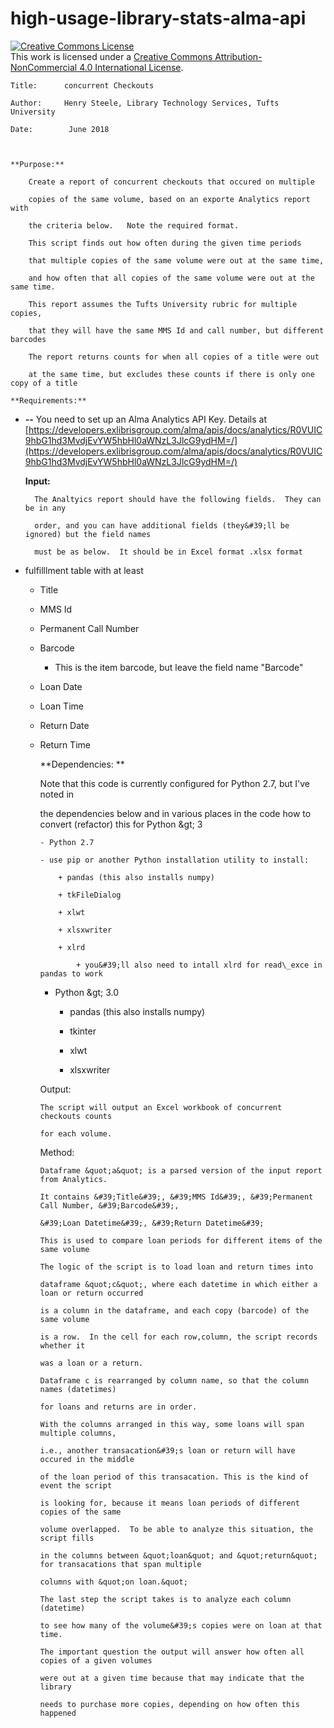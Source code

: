 # high-usage-library-stats-alma-api
<a rel="license" href="http://creativecommons.org/licenses/by-nc/4.0/"><img alt="Creative Commons License" style="border-width:0" src="https://i.creativecommons.org/l/by-nc/4.0/88x31.png" /></a><br />This work is licensed under a <a rel="license" href="http://creativecommons.org/licenses/by-nc/4.0/">Creative Commons Attribution-NonCommercial 4.0 International License</a>.

    Title:      concurrent Checkouts

    Author:     Henry Steele, Library Technology Services, Tufts University

    Date:        June 2018



    **Purpose:**

        Create a report of concurrent checkouts that occured on multiple

        copies of the same volume, based on an exporte Analytics report with

        the criteria below.   Note the required format.

        This script finds out how often during the given time periods

        that multiple copies of the same volume were out at the same time,

        and how often that all copies of the same volume were out at the same time.

        This report assumes the Tufts University rubric for multiple copies,

        that they will have the same MMS Id and call number, but different barcodes

        The report returns counts for when all copies of a title were out

        at the same time, but excludes these counts if there is only one copy of a title

    **Requirements:**

- **--** You need to set up an Alma Analytics API Key.   Details at [https://developers.exlibrisgroup.com/alma/apis/docs/analytics/R0VUIC9hbG1hd3MvdjEvYW5hbHl0aWNzL3JlcG9ydHM=/](https://developers.exlibrisgroup.com/alma/apis/docs/analytics/R0VUIC9hbG1hd3MvdjEvYW5hbHl0aWNzL3JlcG9ydHM=/)

    **Input:**

        The Analtyics report should have the following fields.  They can be in any

        order, and you can have additional fields (they&#39;ll be ignored) but the field names

        must be as below.  It should be in Excel format .xlsx format

- fulfilllment table with at least
  - Title
  - MMS Id
  - Permanent Call Number
  - Barcode
    - This is the item barcode, but leave the field name &quot;Barcode&quot;
  - Loan Date
  - Loan Time
  - Return Date
  - Return Time

    **Dependencies:  **

    Note that this code is currently configured for Python 2.7, but I&#39;ve noted in

    the dependencies below and in various places in the code how to convert (refactor) this for Python \&gt; 3

        - Python 2.7

        - use pip or another Python installation utility to install:

            + pandas (this also installs numpy)

            + tkFileDialog

            + xlwt

            + xlsxwriter

            + xlrd

                + you&#39;ll also need to intall xlrd for read\_exce in pandas to work

       - Python \&gt; 3.0

            + pandas (this also installs numpy)

            + tkinter

            + xlwt

            + xlsxwriter

    Output:

        The script will output an Excel workbook of concurrent checkouts counts

        for each volume.

    Method:

        Dataframe &quot;a&quot; is a parsed version of the input report from Analytics.

        It contains &#39;Title&#39;, &#39;MMS Id&#39;, &#39;Permanent Call Number, &#39;Barcode&#39;,

        &#39;Loan Datetime&#39;, &#39;Return Datetime&#39;

        This is used to compare loan periods for different items of the same volume

        The logic of the script is to load loan and return times into

        dataframe &quot;c&quot;, where each datetime in which either a loan or return occurred

        is a column in the dataframe, and each copy (barcode) of the same volume

        is a row.  In the cell for each row,column, the script records whether it

        was a loan or a return.

        Dataframe c is rearranged by column name, so that the column names (datetimes)

        for loans and returns are in order.

        With the columns arranged in this way, some loans will span multiple columns,

        i.e., another transacation&#39;s loan or return will have occured in the middle

        of the loan period of this transacation. This is the kind of event the script

        is looking for, because it means loan periods of different copies of the same

        volume overlapped.  To be able to analyze this situation, the script fills

        in the columns between &quot;loan&quot; and &quot;return&quot; for transacations that span multiple

        columns with &quot;on loan.&quot;

        The last step the script takes is to analyze each column (datetime)

        to see how many of the volume&#39;s copies were on loan at that time.

        The important question the output will answer how often all copies of a given volumes

        were out at a given time because that may indicate that the library

        needs to purchase more copies, depending on how often this happened
